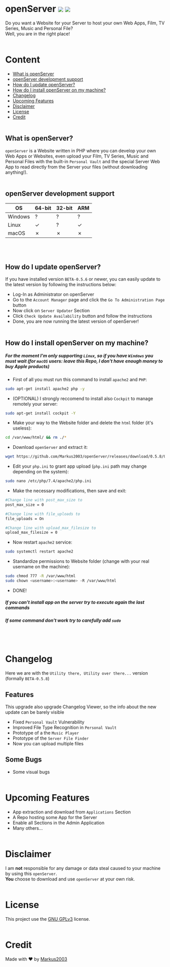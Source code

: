 # openServer ![](https://img.shields.io/github/languages/code-size/Markus2003/openServer?style=for-the-badge) ![](https://img.shields.io/github/license/Markus2003/openserver?style=for-the-badge)
Do you want a Website for your Server to host your own Web Apps, Film, TV Series, Music and Personal File?<br>
Well, you are in the right place!
<br><br>

# Content
- [What is openServer](#what-is-openserver)
- [openServer development support](#openserver-development-support)
- [How do I update openServer?](#how-do-i-update-openserver)
- [How do I install openServer on my machine?](#how-do-i-install-openserver-on-my-machine)
- [Changelog](#changelog)
- [Upcoming Features](#upcoming-features)
- [Disclaimer](#disclaimer)
- [License](#license)
- [Credit](#credit)
<br><br>

## What is openServer?
`openServer` is a Website written in PHP where you can develop your own Web Apps or Websites, even upload your Film, TV Series, Music and Personal Files with the built-in `Personal Vault` and the special Server Web App to read directly from the Server your files (without downloading anything!).
<br><br>

## openServer development support
| OS | 64-bit | 32-bit | ARM |
|----|--------|--------|-----|
| Windows |  ?  |  ?  |  ?  |
| Linux   |  ✓  |  ?   |  ✓  |
| macOS   |  ✗  |  ✗  |  ✗  |

<br><br>

## How do I update openServer?
If you have installed version `BETA-0.5.6` or newer, you can easily update to the latest version by following the instructions below:
- Log-In as Administrator on openServer
- Go to the `Account Manager` page and click the `Go To Administration Page` button
- Now click on `Server Updater` Section
- Click `Check Update Availability` button and follow the instructions
- Done, you are now running the latest version of openServer!
<br><br>

## How do I install openServer on my machine?
##### For the moment I'm only supporting `Linux`, so if you have `Windows` you must wait (for `macOS` users: leave this Repo, I don't have enough money to buy Apple products)<br>
- First of all you must run this command to install `apache2` and `PHP`:
```bash
sudo apt-get install apache2 php -y
```
- (OPTIONAL) I strongly reccomend to install also `Cockpit` to manage remotely your server:
```bash
sudo apt-get install cockpit -Y
```
- Make your way to the Website folder and delete the `html` folder (it's useless):
```bash
cd /var/www/html/ && rm ./*
```
- Download `openServer` and extract it:
```bash
wget https://github.com/Markus2003/openServer/releases/download/0.5.8/0.5.8.zip && unzip 0.5.8.zip && rm 0.5.8.zip
```
- Edit your `php.ini` to grant app upload (`php.ini` path may change depending on the system):
```bash
sudo nano /etc/php/7.4/apache2/php.ini
```
- Make the necessary modifications, then save and exit:
```bash
#Change line with post_max_size to
post_max_size = 0

#Change line with file_uploads to
file_uploads = On

#Change line with upload_max_filesize to
upload_max_filesize = 0
```

- Now restart `apache2` service:
```bash
sudo systemctl restart apache2
```

- Standardize permissions to Website folder (change <username> with your real username on the machine):
```bash
sudo chmod 777 -R /var/www/html
sudo chown <username>:<username> -R /var/www/html
```

- DONE!
##### If you can't install app on the server try to execute again the last commands
##### If some command don't work try to carefully add `sudo`
<br><br>

# Changelog
Here we are with the `Utility there, Utility over there...` version (formally `BETA-0.5.8`)<br>
## Features
This upgrade also upgrade Changelog Viewer, so the info about the new update can be barely visible
- Fixed <code>Personal Vault</code> Vulnerability
- Improved File Type Recognition in <code>Personal Vault</code>
- Prototype of a the <code>Music Player</code>
- Prototype of the <code>Server File Finder</code>
- Now you can upload multiple files

## Some Bugs
- Some visual bugs
<br><br>

# Upcoming Features
- App extraction and download from `Applications` Section
- A Repo hosting some App for the Server
- Enable all Sections in the Admin Application
- Many others...
<br><br>

# Disclaimer
I am **not** responsible for any damage or data steal caused to your machine by using this `openServer`.<br>
**You** choose to download and use `openServer` at your own risk.
<br><br>

# License
This project use the [GNU GPLv3](LICENSE) license.
<br><br>

# Credit
Made with :heart: by [Markus2003](https://github.com/Markus2003)